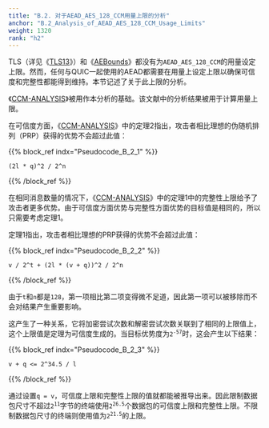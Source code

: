 ```yaml
---
title: "B.2. 对于AEAD_AES_128_CCM用量上限的分析"
anchor: "B.2_Analysis_of_AEAD_AES_128_CCM_Usage_Limits"
weight: 1320
rank: "h2"
---
```


TLS（详见《[TLS13]()》）和《[AEBounds]()》都没有为`AEAD_AES_128_CCM`的用量设定上限。然而，任何与QUIC一起使用的AEAD都需要在用量上设定上限以确保可信度和完整性都能得到维持。本节记述了关于此上限的分析。

《[CCM-ANALYSIS]()》被用作本分析的基础。该文献中的分析结果被用于计算用量上限。

在可信度方面，《[CCM-ANALYSIS]()》中的定理2指出，攻击者相比理想的伪随机排列（PRP）获得的优势不会超过此值：

{{% block_ref
indx="Pseudocode_B_2_1" %}}

```
(2l * q)^2 / 2^n
```

{{% /block_ref %}}

在相同消息数量的情况下，《[CCM-ANALYSIS]()》中的定理1中的完整性上限给予了攻击者更多优势。由于可信度方面优势与完整性方面优势的目标值是相同的，所以只需要考虑定理1。

定理1指出，攻击者相比理想的PRP获得的优势不会超过此值：

{{% block_ref
indx="Pseudocode_B_2_2" %}}

```
v / 2^t + (2l * (v + q))^2 / 2^n
```

{{% /block_ref %}}

由于`t`和`n`都是`128`，第一项相比第二项变得微不足道，因此第一项可以被移除而不会对结果产生重要影响。

这产生了一种关系，它将加密尝试次数和解密尝试次数关联到了相同的上限值上，这个上限值是定理为可信度生成的。当目标优势度为<code>2<sup>-57</sup></code>时，这会产生以下结果：

{{% block_ref
indx="Pseudocode_B_2_3" %}}

```
v + q <= 2^34.5 / l
```

{{% /block_ref %}}

通过设置`q = v`，可信度上限和完整性上限的值就都能被推导出来。因此限制数据包尺寸不超过<code>2<sup>11</sup></code>字节的终端使用<code>2<sup>26.5</sup></code>个数据包的可信度上限和完整性上限。不限制数据包尺寸的终端则使用值为<code>2<sup>21.5</sup></code>的上限。
